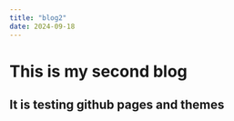 ```yaml
---
title: "blog2"
date: 2024-09-18
---
```

# This is my second blog
## It is testing github pages and themes
